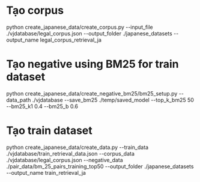 # Tạo corpus
python create_japanese_data/create_corpus.py --input_file ./vjdatabase/legal_corpus.json --output_folder ./japanese_datasets --output_name legal_corpus_retrieval_ja

# Tạo negative using BM25 for train dataset
python create_japanese_data/create_negative_bm25/bm25_setup.py --data_path ./vjdatabase --save_bm25 ./temp/saved_model --top_k_bm25 50 --bm25_k1 0.4 --bm25_b 0.6


# Tạo train dataset
python create_japanese_data/create_data.py --train_data ./vjdatabase/train_retrieval_data.json --corpus_data ./vjdatabase/legal_corpus.json --negative_data ./pair_data/bm_25_pairs_training_top50 --output_folder ./japanese_datasets --output_name train_retrieval_ja
